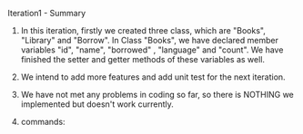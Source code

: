 Iteration1 - Summary

1. In this iteration, firstly we created three class, which are "Books", "Library" and "Borrow".
In Class "Books", we have declared member variables "id", "name", "borrowed" , "language" and "count".
We have finished the setter and getter methods of these variables as well.  


2. We intend to add more features and add unit test for the next iteration. 

3. We have not met any problems in coding so far, so there is NOTHING we implemented but doesn't work currently.

4. commands: 